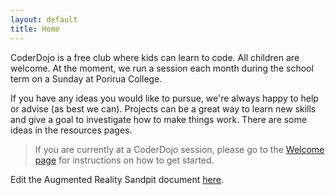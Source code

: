 ```yaml
---
layout: default
title: Home
---
```


CoderDojo is a free club where kids can learn to code. All children are welcome. At the moment, we run a session each month during the school term on a Sunday at Porirua College.

If you have any ideas you would like to pursue, we're always happy to help or advise (as best we can). Projects can be a great way to learn new skills and give a goal to investigate how to make things work.  There are some ideas in the resources pages.

> If you are currently at a CoderDojo session, please go to the [Welcome page](/welcome) for instructions on how to get started.

Edit the Augmented Reality Sandpit document [here](https://docs.google.com/document/d/18fl_6vuBQsQqOrp9Wto4YTnt8y8Cb_ihhyfmUOXeUoE/edit?usp=sharing).
